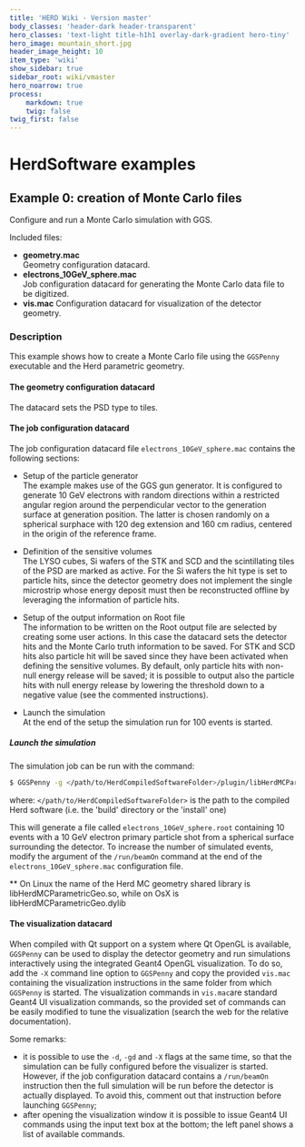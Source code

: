 ```yaml
---
title: 'HERD Wiki - Version master'
body_classes: 'header-dark header-transparent'
hero_classes: 'text-light title-h1h1 overlay-dark-gradient hero-tiny'
hero_image: mountain_short.jpg
header_image_height: 10
item_type: 'wiki'
show_sidebar: true
sidebar_root: wiki/vmaster
hero_noarrow: true
process:
    markdown: true
    twig: false
twig_first: false
---
```


#  HerdSoftware examples

## Example 0: creation of Monte Carlo files

Configure and run a Monte Carlo simulation with GGS.

Included files:
* **geometry.mac**  
  Geometry configuration datacard.
* **electrons_10GeV_sphere.mac**  
  Job configuration datacard for generating the Monte Carlo data file to be digitized.
* **vis.mac**
  Configuration datacard for visualization of the detector geometry.
  
  
### Description
This example shows how to create a Monte Carlo file using the `GGSPenny` executable and the Herd parametric geometry.

#### The geometry configuration datacard
The datacard sets the PSD type to tiles. 

#### The job configuration datacard
The job configuration datacard file `electrons_10GeV_sphere.mac` contains the following sections:
* Setup of the particle generator  
  The example makes use of the GGS gun generator. It is configured to generate 10 GeV electrons with random directions within a
  restricted angular region around the perpendicular vector to the generation surface at generation position. The latter is chosen 
  randomly on a spherical surphace with 120 deg extension and 160 cm radius, centered in the origin of the reference frame.
* Definition of the sensitive volumes  
  The LYSO cubes, Si wafers of the STK and SCD and the scintillating tiles of the PSD are marked as active. For the Si wafers the
  hit type is set to particle hits, since the detector geometry does not implement the single microstrip whose energy deposit must
  then be reconstructed offline by leveraging the information of particle hits.
* Setup of the output information on Root file  
  The information to be written on the Root output file are selected by creating some user actions. In this case the datacard sets
  the detector hits and the Monte Carlo truth information to be saved. For STK and SCD hits also particle hit will be saved since
  they have been activated when defining the sensitive volumes. By default, only particle hits with non-null energy release will be
  saved; it is possible to output also the particle hits with null energy release by lowering the threshold down to a negative
  value (see the commented instructions).
  
* Launch the simulation  
  At the end of the setup the simulation run for 100 events is started.

##### Launch the simulation 
The simulation job can be run with the command:

```bash
$ GGSPenny -g </path/to/HerdCompiledSoftwareFolder>/plugin/libHerdMCParametricGeo.so -d electrons_10GeV_sphere.mac -gd geometry.mac -ro electrons_10GeV_sphere.root
```
where:
`</path/to/HerdCompiledSoftwareFolder>` is the path to the compiled Herd software (i.e. the 'build' directory or the 'install' one)

This will generate a file called `electrons_10GeV_sphere.root` containing 10 
events with a 10 GeV electron primary particle shot from a spherical surface
surrounding the detector. To increase the number of simulated events, modify
the argument of the `/run/beamOn` command at the end of the
`electrons_10GeV_sphere.mac` configuration file.

** On Linux the name of the Herd MC geometry shared library is libHerdMCParametricGeo.so, while on OsX is libHerdMCParametricGeo.dylib

#### The visualization datacard
When compiled with Qt support on a system where Qt OpenGL is available, `GGSPenny` can be used to display the detector geometry and run
simulations interactively using the integrated Geant4 OpenGL visualization. To do so, add the `-X` command line option to `GGSPenny` and
copy the provided `vis.mac` containing the visualization instructions in the same folder from which `GGSPenny` is started. The visualization
commands in `vis.mac`are standard Geant4 UI visualization commands, so the provided set of commands can be easily modified to tune the
visualization (search the web for the relative documentation). 

Some remarks:  
* it is possible to use the `-d`, `-gd` and `-X` flags at the same time, so that the simulation can be fully configured before the visualizer
  is started. However, if the job configuration datacard contains a `/run/beamOn` instruction then the full simulation will be run before the
  detector is actually displayed. To avoid this, comment out that instruction before launching `GGSPenny`;
* after opening the visualization window it is possible to issue Geant4 UI commands using the input text box at the bottom; the left panel
  shows a list of available commands.
     
